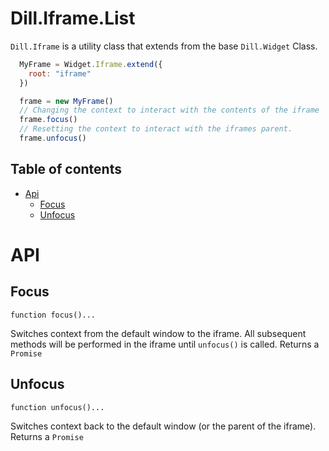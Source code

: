 Dill.Iframe.List
===========

`Dill.Iframe` is a utility class that extends from the base `Dill.Widget` Class.

```js
  MyFrame = Widget.Iframe.extend({
    root: "iframe"
  })

  frame = new MyFrame()
  // Changing the context to interact with the contents of the iframe
  frame.focus()
  // Resetting the context to interact with the iframes parent.
  frame.unfocus()
```

## Table of contents
  * [Api](#api)
    * [Focus](#focus)
    * [Unfocus](#unfocus)

# API

## Focus

  `function focus()...`

  Switches context from the default window to the iframe. All subsequent methods will be performed in the iframe until `unfocus()` is called.
  Returns a `Promise`

## Unfocus

  `function unfocus()...`

  Switches context back to the default window (or the parent of the iframe).
  Returns a `Promise`
